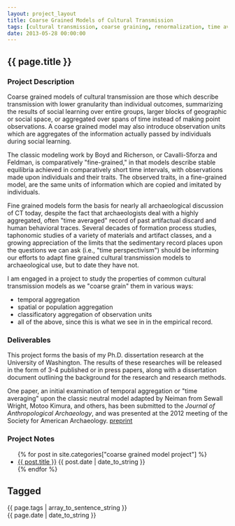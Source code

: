 ```yaml
---
layout: project_layout
title: Coarse Grained Models of Cultural Transmission
tags: [cultural transmission, coarse graining, renormalization, time averaging]
date: 2013-05-28 00:00:00
---
```


## {{ page.title }} ##



<div id="home">
<h3>Project Description</h3>
</div>

Coarse grained models of cultural transmission are those which describe transmission with lower granularity than individual outcomes, summarizing the results of social learning over entire groups, larger blocks of geographic or social space, or aggregated over spans of time instead of making point observations.  A coarse grained model may also introduce observation units which are aggregates of the information actually passed by individuals during social learning.    

The classic modeling work by Boyd and Richerson, or Cavalli-Sforza and Feldman, is comparatively "fine-grained," in that models describe stable equilibria achieved in comparatively short time intervals, with observations made upon individuals and their traits.  The observed traits, in a fine-grained model, are the same units of information which are copied and imitated by individuals.  

Fine grained models form the basis for nearly all archaeological discussion of CT today, despite the fact that archaeologists deal with a highly aggregated, often "time averaged" record of past artifactual discard and human behavioral traces.  Several decades of formation process studies, taphonomic studies of a variety of materials and artifact classes, and a growing appreciation of the limits that the sedimentary record places upon the questions we can ask (i.e., "time perspectivism") should be informing our efforts to adapt fine grained cultural transmission models to archaeological use, but to date they have not.  

I am engaged in a project to study the properties of common cultural transmission models as we "coarse grain" them in various ways:

* temporal aggregation
* spatial or population aggregation
* classificatory aggregation of observation units
* all of the above, since this is what we see in in the empirical record.



<div id="home">
<h3>Deliverables</h3>
</div>

This project forms the basis of my Ph.D. dissertation research at the University of Washington.  The results of these researches will be released in the form of 3-4 published or in press papers, along with a dissertation document outlining the background for the research and research methods.  

One paper, an initial examination of temporal aggregation or "time averaging" upon the classic neutral model adapted by Neiman from Sewall Wright, Motoo Kimura, and others, has been submitted to the _Journal of Anthropological Archaeology_, and was presented at the 2012 meeting of the Society for American Archaeology.  [preprint](http://arxiv.org/abs/1204.2043v2)

<div id="home">
<h3>Project Notes</h3>
</div>

<ul class="posts">
{% for post in site.categories["coarse grained model project"] %}
         <li><a href="{{ post.url }}">{{ post.title }}</a>  <span class="index_publish_date">{{ post.date | date_to_string }}</span></li>
{% endfor %}
</ul>





Tagged
------
<div class="taglist">
{{ page.tags | array_to_sentence_string }}
</div>


<div class="project_publish_date">
{{ page.date | date_to_string }}
</div>

















